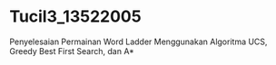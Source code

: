 # Tucil3_13522005
Penyelesaian Permainan Word Ladder Menggunakan Algoritma UCS, Greedy Best First Search, dan A*
